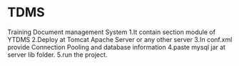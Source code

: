 # TDMS
Training Document management System
 1.It contain section module of YTDMS
 2.Deploy at Tomcat Apache Server or any other server
 3.In conf.xml provide Connection Pooling and database information
 4.paste mysql  jar at server lib folder.
 5.run the project.